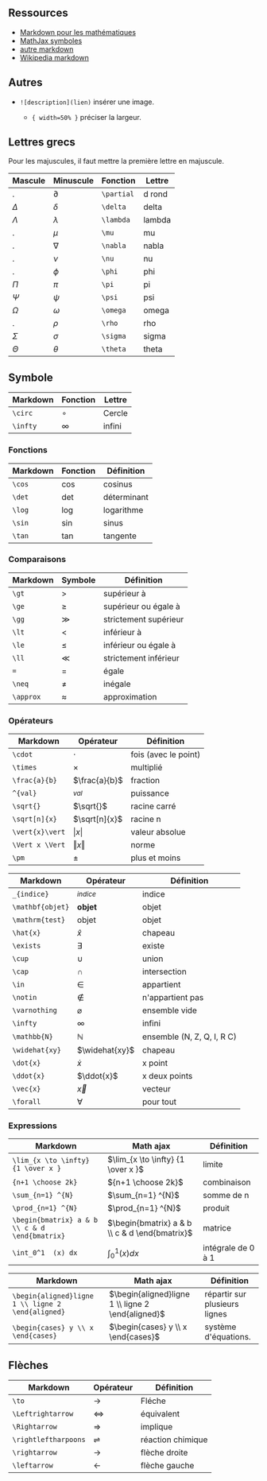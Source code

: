 ## Ressources

* [Markdown pour les mathématiques](https://www.bearnok.com/grva/it/knowledge/software/mathjax)
* [MathJax symboles](https://www.bearnok.com/grva/it/knowledge/software/mathjax)
* [autre markdown](https://rpruim.github.io/s341/S19/from-class/MathinRmd.html)
* [Wikipedia markdown](https://fr.wikipedia.org/wiki/Table_des_symboles_litt%C3%A9raux_en_math%C3%A9matiques)

## Autres 

* `![description](lien)` insérer une image.

    * `{ width=50% }` préciser la largeur.

## Lettres grecs

Pour les majuscules, il faut mettre la première lettre en majuscule.

Mascule     | Minuscule   | Fonction      | Lettre
------------|-------------|---------------|-------
.           | $\partial$  | `\partial`    | d rond
$\Delta$    | $\delta$    | `\delta`      | delta
$\Lambda$   | $\lambda$   | `\lambda`     | lambda
.           | $\mu$       | `\mu`         | mu
.           | $\nabla$    | `\nabla`      | nabla
.           | $\nu$       | `\nu`         | nu
.           | $\phi$      | `\phi`        | phi
$\Pi$       | $\pi$       | `\pi`         | pi
$\Psi$      | $\psi$      | `\psi`        | psi
$\Omega$    | $\omega$    | `\omega`      | omega
.           | $\rho$      | `\rho`        | rho
$\Sigma$    | $\sigma$    | `\sigma`      | sigma
$\Theta$    | $\theta$    | `\theta`      | theta

## Symbole

Markdown    | Fonction      | Lettre
------------|---------------|-------
`\circ`     | $\circ$       | Cercle
`\infty`    | $\infty$      | infini

### Fonctions

Markdown | Fonction | Définition
---------|----------|---------------
`\cos`   | $\cos$   | cosinus
`\det`   | $\det$	| déterminant
`\log`   | $\log$   | logarithme
`\sin`   | $\sin$   | sinus
`\tan`   | $\tan$   | tangente

### Comparaisons

Markdown  | Symbole   | Définition 
----------|-----------|-----------
`\gt`     | $\gt$     | supérieur à
`\ge`     | $\ge$     | supérieur ou égale à
`\gg`     | $\gg$     | strictement supérieur
`\lt`     | $\lt$     | inférieur à 
`\le`     | $\le$     | inférieur ou égale à 
`\ll`     | $\ll$     | strictement inférieur
`=`       | $=$       | égale
`\neq`    | $\neq$    | inégale
`\approx` | $\approx$ | approximation

### Opérateurs

Markdown			| Opérateur			| Définition
--------------------|-------------------|-------
`\cdot`       		| $\cdot$			| fois (avec le point)
`\times` 			| $\times$			| multiplié
`\frac{a}{b}`       | $\frac{a}{b}$       | fraction
`^{val}`            | $^{val}$	        | puissance
`\sqrt{}`           | $\sqrt{}$         | racine carré
`\sqrt[n]{x}`       | $\sqrt[n]{x}$     | racine n 
`\vert{x}\vert`     | $\vert{x}\vert$   | valeur absolue
`\Vert x \Vert`     | $\Vert{x}\Vert$ | norme
`\pm`               | $\pm$             | plus et moins


Markdown			| Opérateur			| Définition
--------------------|-------------------|-------
`_{indice}`   		| $_{indice}$		| indice
`\mathbf{objet}`    | $\mathbf{objet}$  | objet
`\mathrm{test}`     | $\mathrm{objet}$  | objet
`\hat{x}`			| $\hat{x}$ 		| chapeau
`\exists`			| $\exists$			| existe
`\cup` 				| $\cup$			| union
`\cap` 				| $\cap$ 			| intersection		
`\in` 				| $\in$				| appartient
`\notin`			| $\notin$ 		| n'appartient pas
`\varnothing` 		| $\varnothing$ 	| ensemble vide
`\infty` 			| $\infty$			| infini
`\mathbb{N}` 		| $\mathbb{N}$		| ensemble (N, Z, Q, I, R C)
`\widehat{xy}`		| $\widehat{xy}$ 	| chapeau
`\dot{x}` 			| $\dot{x}$			| x point
`\ddot{x}` 			| $\ddot{x}$		| x deux points
`\vec{x}`           | $\vec{x}$         | vecteur
`\forall` 			| $\forall$			| pour tout

### Expressions

Markdown 							| Math ajax								| Définition
------------------------------------|---------------------------------------|----------------
`\lim_{x \to \infty} {1 \over x }` 	| $\lim_{x \to \infty} {1 \over x }$	| limite
`{n+1 \choose 2k}`					| ${n+1 \choose 2k}$					| combinaison
`\sum_{n=1} ^{N}` 					| $\sum_{n=1} ^{N}$						| somme de n 
`\prod_{n=1} ^{N}`					| $\prod_{n=1} ^{N}$					| produit
`\begin{bmatrix} a & b \\ c & d \end{bmatrix}` | $\begin{bmatrix} a & b \\ c & d \end{bmatrix}$ | matrice
`\int_0^1  (x) dx` 					| $\int_0^1  (x) dx$ 					|intégrale de 0 à 1

Markdown 							                    | Math ajax								| Définition
--------------------------------------------------------|---------------------------------------|----------------
`\begin{aligned}ligne 1 \\ ligne 2 \end{aligned}`       | $\begin{aligned}ligne 1 \\ ligne 2 \end{aligned}$ | répartir sur plusieurs lignes
`\begin{cases} y \\ x \end{cases}`                      | $\begin{cases} y \\ x \end{cases}$ | système d'équations.

## Flèches

Markdown			| Opérateur			| Définition
--------------------|-------------------|-------
`\to`    	        | $\to$             | Fléche
`\Leftrightarrow` 	| $\Leftrightarrow$ | équivalent
`\Rightarrow` 		| $\Rightarrow$		| implique 
`\rightleftharpoons`    | $\rightleftharpoons$ | réaction chimique
`\rightarrow`       | $\rightarrow$ | flèche droite
`\leftarrow`        | $\leftarrow$  | flèche gauche